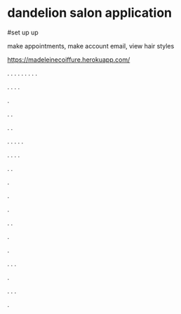 # dandelion salon application

#set up up

make appointments, make account email, view hair styles 

https://madeleinecoiffure.herokuapp.com/

.
.
.
.
.
.
.
.
.

.
.
.
.

.

.
.


.
.


.
.
.
.
.


.
.
.
.


.
.

.

.



.

.
.



.

.

.
.
.





.

.
.
.



.


